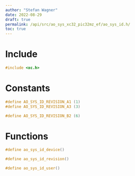 ```yaml
---
author: "Stefan Wagner"
date: 2022-08-29
draft: true
permalink: /api/src/ao_sys_xc32_pic32mz_ef/ao_sys_id.h/
toc: true
---
```


# Include

```c
#include <xc.h>
```

# Constants

```c
#define AO_SYS_ID_REVISION_A1 (1)
#define AO_SYS_ID_REVISION_A3 (3)
```

```c
#define AO_SYS_ID_REVISION_B2 (6)
```

# Functions

```c
#define ao_sys_id_device()
```

```c
#define ao_sys_id_revision()
```

```c
#define ao_sys_id_user()
```
